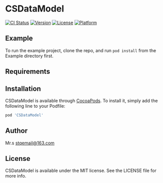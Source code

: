 # CSDataModel

[![CI Status](http://img.shields.io/travis/stqemail@163.com/CSDataModel.svg?style=flat)](https://travis-ci.org/stqemail@163.com/CSDataModel)
[![Version](https://img.shields.io/cocoapods/v/CSDataModel.svg?style=flat)](http://cocoapods.org/pods/CSDataModel)
[![License](https://img.shields.io/cocoapods/l/CSDataModel.svg?style=flat)](http://cocoapods.org/pods/CSDataModel)
[![Platform](https://img.shields.io/cocoapods/p/CSDataModel.svg?style=flat)](http://cocoapods.org/pods/CSDataModel)

## Example

To run the example project, clone the repo, and run `pod install` from the Example directory first.

## Requirements

## Installation

CSDataModel is available through [CocoaPods](http://cocoapods.org). To install
it, simply add the following line to your Podfile:

```ruby
pod 'CSDataModel'
```

## Author

Mr.s stqemail@163.com

## License

CSDataModel is available under the MIT license. See the LICENSE file for more info.
